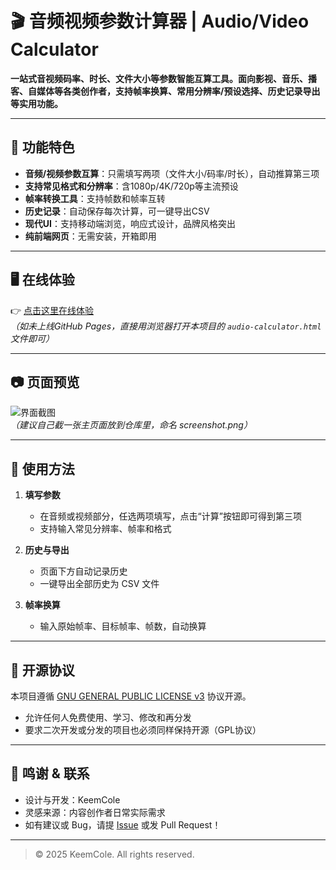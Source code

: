 # 🎬 音频视频参数计算器 | Audio/Video Calculator

**一站式音视频码率、时长、文件大小等参数智能互算工具。面向影视、音乐、播客、自媒体等各类创作者，支持帧率换算、常用分辨率/预设选择、历史记录导出等实用功能。**

---

## 🚀 功能特色

- **音频/视频参数互算**：只需填写两项（文件大小/码率/时长），自动推算第三项
- **支持常见格式和分辨率**：含1080p/4K/720p等主流预设
- **帧率转换工具**：支持帧数和帧率互转
- **历史记录**：自动保存每次计算，可一键导出CSV
- **现代UI**：支持移动端浏览，响应式设计，品牌风格突出
- **纯前端网页**：无需安装，开箱即用

---

## 🖥️ 在线体验

👉 [点击这里在线体验](https://你的用户名.github.io/音频视频参数计算器/)  
*（如未上线GitHub Pages，直接用浏览器打开本项目的 `audio-calculator.html` 文件即可）*

---

## 📷 页面预览

![界面截图](./screenshot.png)  
*（建议自己截一张主页面放到仓库里，命名 screenshot.png）*

---

## 🔧 使用方法

1. **填写参数**  
   - 在音频或视频部分，任选两项填写，点击“计算”按钮即可得到第三项
   - 支持输入常见分辨率、帧率和格式

2. **历史与导出**  
   - 页面下方自动记录历史
   - 一键导出全部历史为 CSV 文件

3. **帧率换算**  
   - 输入原始帧率、目标帧率、帧数，自动换算

---

## 📝 开源协议

本项目遵循 [GNU GENERAL PUBLIC LICENSE v3](./LICENSE) 协议开源。  
- 允许任何人免费使用、学习、修改和再分发
- 要求二次开发或分发的项目也必须同样保持开源（GPL协议）

---

## 🙏 鸣谢 & 联系

- 设计与开发：KeemCole  
- 灵感来源：内容创作者日常实际需求  
- 如有建议或 Bug，请提 [Issue](https://github.com/你的用户名/音频视频参数计算器/issues) 或发 Pull Request！

---

> © 2025 KeemCole. All rights reserved.
